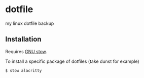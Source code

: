 # dotfile
my linux dotfile backup

## Installation
Requires [GNU stow](https://www.gnu.org/software/stow/).

To install a specific package of dotfiles (take dunst for example)

```bash
$ stow alacritty
```
